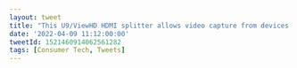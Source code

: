 ```yaml
---
layout: tweet
title: "This U9/ViewHD HDMI splitter allows video capture from devices that have HDCP force-enabled (like the PlayStation TV and PlayStation 3). Just saying!"
date: '2022-04-09 11:12:00:00'
tweetId: 1521460914062561282
tags: [Consumer Tech, Tweets]
---
```


